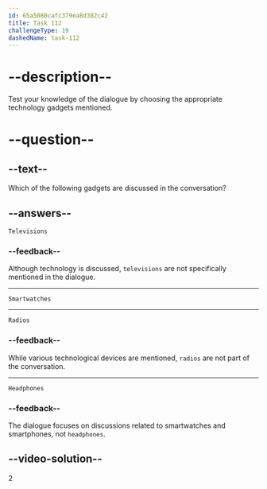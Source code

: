 ```yaml
---
id: 65a5080cafc379ea8d382c42
title: Task 112
challengeType: 19
dashedName: task-112
---
```


# --description--

Test your knowledge of the dialogue by choosing the appropriate technology gadgets mentioned.

# --question--

## --text--

Which of the following gadgets are discussed in the conversation?

## --answers--

`Televisions`

### --feedback--

Although technology is discussed, `televisions` are not specifically mentioned in the dialogue.

---

`Smartwatches`

---

`Radios`

### --feedback--

While various technological devices are mentioned, `radios` are not part of the conversation.

---

`Headphones`

### --feedback--

The dialogue focuses on discussions related to smartwatches and smartphones, not `headphones`.

## --video-solution--

2
